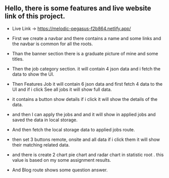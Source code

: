 ## Hello, there is some features and live website link of this project.

- Live Link -> https://melodic-pegasus-f2b864.netlify.app/


- First we create a navbar and there contains a name and some links and the navbar is common for all the roots.
- Than the banner section there is a graduate picture of mine and some titles.
- Then the job category section. it will contain 4 json data and i fetch the data to show the UI.
- Then Features Job it will contain 6 json data and first fetch 4 data to the UI and if i click See all jobs it will show full data.
- it contains a button show details if i click it will show the details of the data.
- and then I can apply the jobs and and it will show in applied jobs and saved the data in local storage.
- And then fetch the local storage data to applied jobs route.
- then set 3 buttons remote, onsite and all data if i click them it will show their matching related data.
- and there is create 2 chart pie chart and radar chart in statistic root . this value is based on my some assignment results.
- And Blog route shows some question answer. 
